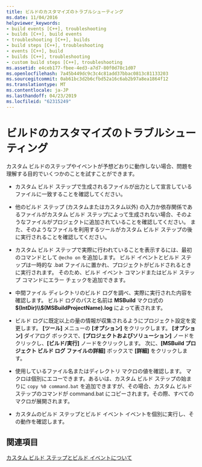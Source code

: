 ```yaml
---
title: ビルドのカスタマイズのトラブルシューティング
ms.date: 11/04/2016
helpviewer_keywords:
- build events [C++], troubleshooting
- builds [C++], build events
- troubleshooting [C++], builds
- build steps [C++], troubleshooting
- events [C++], build
- builds [C++], troubleshooting
- custom build steps [C++], troubleshooting
ms.assetid: e4ceb177-fbee-4ed3-a7d7-80f0d78c1d07
ms.openlocfilehash: 7a45b449dc9c3c4c81add37bbac0813c81133203
ms.sourcegitcommit: 0ab61bc3d2b6cfbd52a16c6ab2b97a8ea1864f12
ms.translationtype: MT
ms.contentlocale: ja-JP
ms.lasthandoff: 04/23/2019
ms.locfileid: "62315249"
---
```

# <a name="troubleshooting-build-customizations"></a>ビルドのカスタマイズのトラブルシューティング

カスタム ビルドのステップやイベントが予想どおりに動作しない場合、問題を理解する目的でいくつかのことを試すことができます。

- カスタム ビルド ステップで生成されるファイルが出力として宣言しているファイルに一致することを確認してください。

- 他のビルド ステップ (カスタムまたはカスタム以外) の入力か依存関係であるファイルがカスタム ビルド ステップによって生成されない場合、そのようなファイルがプロジェクトに追加されていることを確認してください。 また、そのようなファイルを利用するツールがカスタム ビルド ステップの後に実行されることを確認してください。

- カスタム ビルド ステップで実際に行われていることを表示するには、最初のコマンドとして `@echo on` を追加します。 ビルド イベントとビルド ステップは一時的な .bat ファイルに置かれ、プロジェクトがビルドされるときに実行されます。 そのため、ビルド イベント コマンドまたはビルド ステップ コマンドにエラー チェックを追加できます。

- 中間ファイル ディレクトリのビルド ログを調べ、実際に実行された内容を確認します。 ビルド ログのパスと名前は **MSBuild** マクロ式の **$(IntDir)\\$(MSBuildProjectName).log** によって表されます。

- ビルド ログに既定以上の量の情報が収集されるようにプロジェクト設定を変更します。 **[ツール]** メニューの **[オプション]** をクリックします。 **[オプション]** ダイアログ ボックスで、**[プロジェクトおよびソリューション]** ノードをクリックし、**[ビルド/実行]** ノードをクリックします。 次に、**[MSBuild プロジェクト ビルド ログ ファイルの詳細]** ボックスで **[詳細]** をクリックします。

- 使用しているファイル名またはディレクトリ マクロの値を確認します。 マクロは個別にエコーできます。あるいは、カスタム ビルド ステップの始まりに `copy %0 command.bat` を追加できますが、その場合、カスタム ビルド ステップのコマンドが command.bat にコピーされます。その際、すべてのマクロが展開されます。

- カスタムのビルド ステップとビルド イベント イベントを個別に実行し、その動作を確認します。

## <a name="see-also"></a>関連項目

[カスタム ビルド ステップとビルド イベントについて](understanding-custom-build-steps-and-build-events.md)
